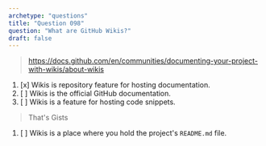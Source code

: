 ```yaml
---
archetype: "questions"
title: "Question 098"
question: "What are GitHub Wikis?"
draft: false
---
```



> https://docs.github.com/en/communities/documenting-your-project-with-wikis/about-wikis
1. [x] Wikis is repository feature for hosting documentation.
1. [ ] Wikis is the official GitHub documentation.
1. [ ] Wikis is a feature for hosting code snippets.
> That's Gists
1. [ ] Wikis is a place where you hold the project's `README.md` file.
